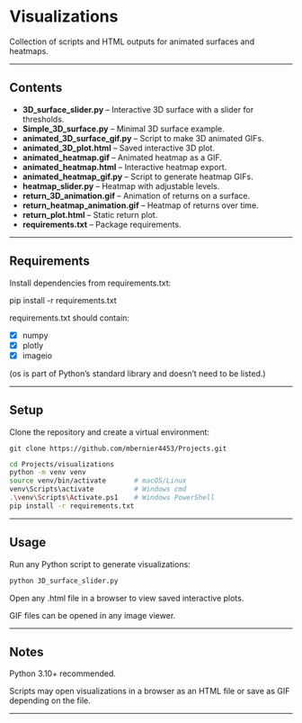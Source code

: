 # Visualizations

Collection of scripts and HTML outputs for animated surfaces and heatmaps.

---
## Contents

- **3D_surface_slider.py** – Interactive 3D surface with a slider for thresholds.
- **Simple_3D_surface.py** – Minimal 3D surface example.
- **animated_3D_surface_gif.py** – Script to make 3D animated GIFs.
- **animated_3D_plot.html** – Saved interactive 3D plot.
- **animated_heatmap.gif** – Animated heatmap as a GIF.
- **animated_heatmap.html** – Interactive heatmap export.
- **animated_heatmap_gif.py** – Script to generate heatmap GIFs.
- **heatmap_slider.py** – Heatmap with adjustable levels.
- **return_3D_animation.gif** – Animation of returns on a surface.
- **return_heatmap_animation.gif** – Heatmap of returns over time.
- **return_plot.html** – Static return plot.
- **requirements.txt** – Package requirements.

---
## Requirements
Install dependencies from requirements.txt:

pip install -r requirements.txt

requirements.txt should contain:
- [x] numpy
- [x] plotly
- [x] imageio

(os is part of Python’s standard library and doesn’t need to be listed.)

---
## Setup
Clone the repository and create a virtual environment:
```
git clone https://github.com/mbernier4453/Projects.git
```
```bash
cd Projects/visualizations
python -m venv venv
source venv/bin/activate       # macOS/Linux
venv\Scripts\activate          # Windows cmd
.\venv\Scripts\Activate.ps1    # Windows PowerShell
pip install -r requirements.txt
```
---
## Usage
Run any Python script to generate visualizations:
```bash
python 3D_surface_slider.py
```
Open any .html file in a browser to view saved interactive plots.

GIF files can be opened in any image viewer.

---
## Notes

Python 3.10+ recommended.

Scripts may open visualizations in a browser as an HTML file or save as GIF depending on the file.

---


